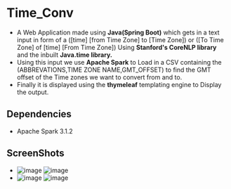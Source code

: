 # Time_Conv

- A Web Application made using **Java(Spring Boot)** which gets in a text input in form of a ([time] [from Time Zone] to [Time Zone]) or ([To Time Zone] of [time] [From Time Zone]) Using **Stanford's CoreNLP library** and the inbuilt **Java.time library.**
- Using this input we use **Apache Spark** to Load in a CSV containing the (ABBREVATIONS,TIME ZONE NAME,GMT_OFFSET) to find the GMT offset of the Time zones we want to convert from and to.
- Finally it is displayed using the **thymeleaf** templating engine to Display the output.

## Dependencies

- Apache Spark 3.1.2


## ScreenShots

- ![image](https://user-images.githubusercontent.com/53477893/142756929-ea715ad7-83ae-4ed1-a346-a693e9a20784.png) ![image](https://user-images.githubusercontent.com/53477893/142756945-ed5389bf-04bd-4ba3-8cf7-ee12881c11c6.png)
- ![image](https://user-images.githubusercontent.com/53477893/142756972-01a9b977-ff82-4f85-a4c1-24571fb814ab.png) ![image](https://user-images.githubusercontent.com/53477893/142756984-4175ca58-f056-4ae8-8219-a625236523e3.png)
 
